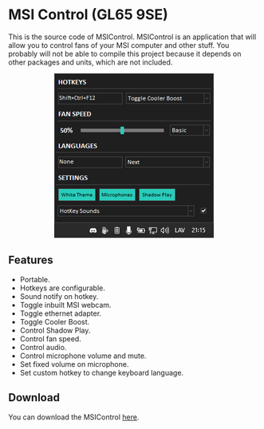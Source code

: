 # MSI Control (GL65 9SE)

This is the source code of MSIControl. MSIControl is an application that will allow you to control fans of your MSI computer and other stuff. You probably will not be able to compile this project because it depends on other packages and units, which are not included.

<p align="center"><img width="320" height="330" src="-(RES)-/Example.png"></p>

## Features

- Portable.
- Hotkeys are configurable.
- Sound notify on hotkey.
- Toggle inbuilt MSI webcam.
- Toggle ethernet adapter.
- Toggle Cooler Boost.
- Control Shadow Play.
- Control fan speed.
- Control audio.
- Control microphone volume and mute.
- Set fixed volume on microphone.
- Set custom hotkey to change keyboard language.

## Download
You can download the MSIControl [here](https://github.com/WobbyChip/Delphi/raw/master/MSIControl/MSIControl.exe).